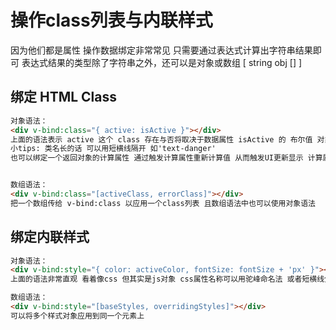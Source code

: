 # 操作class列表与内联样式
因为他们都是属性 操作数据绑定非常常见 只需要通过表达式计算出字符串结果即可 表达式结果的类型除了字符串之外，还可以是对象或数组 [ string obj [] ] 

## 绑定 HTML Class
```html
对象语法：
<div v-bind:class="{ active: isActive }"></div>
上面的语法表示 active 这个 class 存在与否将取决于数据属性 isActive 的 布尔值 对象中可传入更多的属性来动态切换多个class 也可以与普通的class属性共存 多个属性之间用 ，隔开 
小tips: 类名长的话 可以用短横线隔开 如'text-danger'
也可以绑定一个返回对象的计算属性 通过触发计算属性重新计算值 从而触发UI更新显示 计算属性特性：只有被绑定的状态值发生变化时，则计算属性的值才会重新计算得出最新结果，因为计算属性会缓存计算结果。


数组语法：
<div v-bind:class="[activeClass, errorClass]"></div>
把一个数组传给 v-bind:class 以应用一个class列表 且数组语法中也可以使用对象语法
```

## 绑定内联样式
```html
对象语法：
<div v-bind:style="{ color: activeColor, fontSize: fontSize + 'px' }"></div>
上面的语法非常直观 看着像css 但其实是js对象 css属性名称可以用驼峰命名法 或者短横线分隔 需要用引号括起来 同样的，对象语法常常结合返回对象的计算属性使用。

数组语法：
<div v-bind:style="[baseStyles, overridingStyles]"></div>
可以将多个样式对象应用到同一个元素上

```
